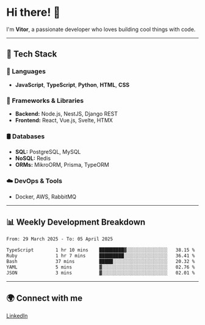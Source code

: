 
# Hi there! 👋

I'm **Vitor**, a passionate developer who loves building cool things with code.

---
## 🔧 Tech Stack

### 📌 Languages
- **JavaScript**, **TypeScript**, **Python**, **HTML**, **CSS**

### 🚀 Frameworks & Libraries
- **Backend:** Node.js, NestJS, Django REST
- **Frontend:** React, Vue.js, Svelte, HTMX

### 🛢️ Databases
- **SQL:** PostgreSQL, MySQL
- **NoSQL:** Redis
- **ORMs:** MikroORM, Prisma, TypeORM

### ☁️ DevOps & Tools
- Docker, AWS, RabbitMQ

---
## 📊 Weekly Development Breakdown

<!--START_SECTION:waka-->

```txt
From: 29 March 2025 - To: 05 April 2025

TypeScript        1 hr 10 mins    █████████▓░░░░░░░░░░░░░░░   38.15 %
Ruby              1 hr 7 mins     █████████░░░░░░░░░░░░░░░░   36.41 %
Bash              37 mins         █████░░░░░░░░░░░░░░░░░░░░   20.32 %
YAML              5 mins          ▓░░░░░░░░░░░░░░░░░░░░░░░░   02.76 %
JSON              3 mins          ▓░░░░░░░░░░░░░░░░░░░░░░░░   02.01 %
```

<!--END_SECTION:waka-->

---
## 🌍 Connect with me
[LinkedIn](https://www.linkedin.com/in/vitorlc)
